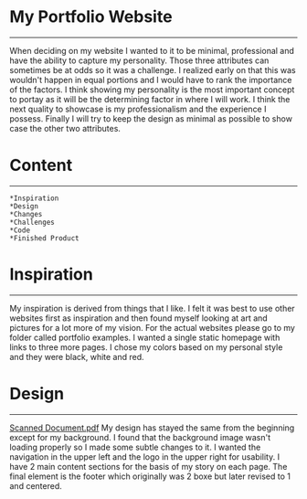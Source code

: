 # My Portfolio Website
------------------------
When deciding on my website I wanted to it to be minimal, professional and have the ability to capture my personality. Those three attributes can sometimes be at odds so it was a challenge. I realized early on that this was wouldn't happen in equal portions and I would have to rank the importance of the factors. I think showing my personality is the most important concept to portay as it will be the determining factor in where I will work. I think the next quality to showcase is my professionalism and the experience I possess. Finally I will try to keep the design as minimal as possible to show case the other two attributes. 

# Content
----------------------------------------
    *Inspiration
    *Design
    *Changes
    *Challenges
    *Code
    *Finished Product
    
# Inspiration
----------------------------------
My inspiration is derived from things that I like. I felt it was best to use other websites first as inspiration and then found myself looking at art and pictures for a lot more of my vision. For the actual websites please go to my folder called portfolio examples. I wanted a single static homepage with links to three more pages. I chose my colors based on my personal style and they were black, white and red. 

# Design
------------------------------------------
[Scanned Document.pdf](https://github.com/david-forer/portfolio/files/1291002/Scanned.Document.pdf) My design has stayed the same from the beginning except for my background. I found that the background image wasn't loading properly so I made some subtle changes to it. I wanted the navigation in the upper left and the logo in the upper right for usability. I have 2 main content sections for the basis of my story on each page. The final element is the footer which originally was 2 boxe but later revised to 1 and centered.
